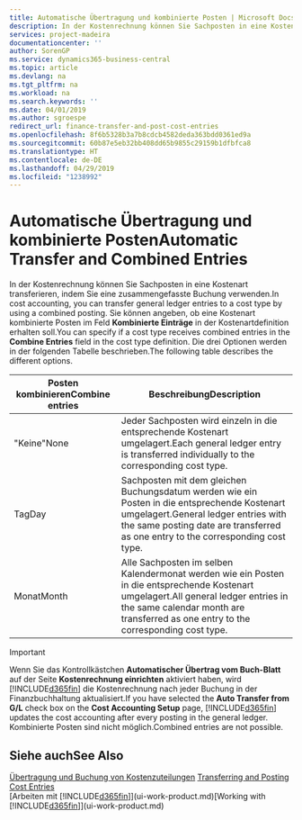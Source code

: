 ```yaml
---
title: Automatische Übertragung und kombinierte Posten | Microsoft Docs
description: In der Kostenrechnung können Sie Sachposten in eine Kostenart transferieren, indem Sie eine zusammengefasste Buchung verwenden. Sie können angeben, ob eine Kostenart kombinierte Posten im Feld **Kombinierte Einträge** in der Kostenartdefinition erhalten soll. Die drei Optionen werden in der folgenden Tabelle beschrieben.
services: project-madeira
documentationcenter: ''
author: SorenGP
ms.service: dynamics365-business-central
ms.topic: article
ms.devlang: na
ms.tgt_pltfrm: na
ms.workload: na
ms.search.keywords: ''
ms.date: 04/01/2019
ms.author: sgroespe
redirect_url: finance-transfer-and-post-cost-entries
ms.openlocfilehash: 8f6b5328b3a7b8cdcb4582deda363bdd0361ed9a
ms.sourcegitcommit: 60b87e5eb32bb408dd65b9855c29159b1dfbfca8
ms.translationtype: HT
ms.contentlocale: de-DE
ms.lasthandoff: 04/29/2019
ms.locfileid: "1238992"
---
```

# <a name="automatic-transfer-and-combined-entries"></a><span data-ttu-id="b00ac-105">Automatische Übertragung und kombinierte Posten</span><span class="sxs-lookup"><span data-stu-id="b00ac-105">Automatic Transfer and Combined Entries</span></span>
<span data-ttu-id="b00ac-106">In der Kostenrechnung können Sie Sachposten in eine Kostenart transferieren, indem Sie eine zusammengefasste Buchung verwenden.</span><span class="sxs-lookup"><span data-stu-id="b00ac-106">In cost accounting, you can transfer general ledger entries to a cost type by using a combined posting.</span></span> <span data-ttu-id="b00ac-107">Sie können angeben, ob eine Kostenart kombinierte Posten im Feld **Kombinierte Einträge** in der Kostenartdefinition erhalten soll.</span><span class="sxs-lookup"><span data-stu-id="b00ac-107">You can specify if a cost type receives combined entries in the **Combine Entries** field in the cost type definition.</span></span> <span data-ttu-id="b00ac-108">Die drei Optionen werden in der folgenden Tabelle beschrieben.</span><span class="sxs-lookup"><span data-stu-id="b00ac-108">The following table describes the different options.</span></span>  

|<span data-ttu-id="b00ac-109">Posten kombinieren</span><span class="sxs-lookup"><span data-stu-id="b00ac-109">Combine entries</span></span>|<span data-ttu-id="b00ac-110">Beschreibung</span><span class="sxs-lookup"><span data-stu-id="b00ac-110">Description</span></span>|  
|---------------------|-----------------|  
|<span data-ttu-id="b00ac-111">"Keine"</span><span class="sxs-lookup"><span data-stu-id="b00ac-111">None</span></span>|<span data-ttu-id="b00ac-112">Jeder Sachposten wird einzeln in die entsprechende Kostenart umgelagert.</span><span class="sxs-lookup"><span data-stu-id="b00ac-112">Each general ledger entry is transferred individually to the corresponding cost type.</span></span>|  
|<span data-ttu-id="b00ac-113">Tag</span><span class="sxs-lookup"><span data-stu-id="b00ac-113">Day</span></span>|<span data-ttu-id="b00ac-114">Sachposten mit dem gleichen Buchungsdatum werden wie ein Posten in die entsprechende Kostenart umgelagert.</span><span class="sxs-lookup"><span data-stu-id="b00ac-114">General ledger entries with the same posting date are transferred as one entry to the corresponding cost type.</span></span>|  
|<span data-ttu-id="b00ac-115">Monat</span><span class="sxs-lookup"><span data-stu-id="b00ac-115">Month</span></span>|<span data-ttu-id="b00ac-116">Alle Sachposten im selben Kalendermonat werden wie ein Posten in die entsprechende Kostenart umgelagert.</span><span class="sxs-lookup"><span data-stu-id="b00ac-116">All general ledger entries in the same calendar month are transferred as one entry to the corresponding cost type.</span></span>|  

> [!IMPORTANT]  
>  <span data-ttu-id="b00ac-117">Wenn Sie das Kontrollkästchen **Automatischer Übertrag vom Buch-Blatt** auf der Seite **Kostenrechnung einrichten** aktiviert haben, wird [!INCLUDE[d365fin](includes/d365fin_md.md)] die Kostenrechnung nach jeder Buchung in der Finanzbuchhaltung aktualisiert.</span><span class="sxs-lookup"><span data-stu-id="b00ac-117">If you have selected the **Auto Transfer from G/L** check box on the **Cost Accounting Setup** page, [!INCLUDE[d365fin](includes/d365fin_md.md)] updates the cost accounting after every posting in the general ledger.</span></span> <span data-ttu-id="b00ac-118">Kombinierte Posten sind nicht möglich.</span><span class="sxs-lookup"><span data-stu-id="b00ac-118">Combined entries are not possible.</span></span>  

## <a name="see-also"></a><span data-ttu-id="b00ac-119">Siehe auch</span><span class="sxs-lookup"><span data-stu-id="b00ac-119">See Also</span></span>  
 <span data-ttu-id="b00ac-120">[Übertragung und Buchung von Kostenzuteilungen](finance-transfer-and-post-cost-entries.md) </span><span class="sxs-lookup"><span data-stu-id="b00ac-120">[Transferring and Posting Cost Entries](finance-transfer-and-post-cost-entries.md) </span></span>  
 <span data-ttu-id="b00ac-121">[Arbeiten mit [!INCLUDE[d365fin](includes/d365fin_md.md)]](ui-work-product.md)</span><span class="sxs-lookup"><span data-stu-id="b00ac-121">[Working with [!INCLUDE[d365fin](includes/d365fin_md.md)]](ui-work-product.md)</span></span>
